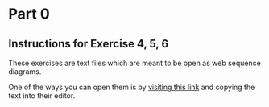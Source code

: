 # Part 0

## Instructions for Exercise 4, 5, 6

These exercises are text files which are meant to be open as
web sequence diagrams.

One of the ways you can open them is by [visiting this link]("https://www.websequencediagrams.com/") and
copying the text into their editor.